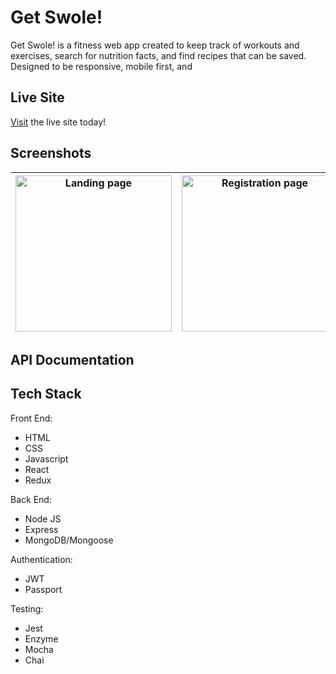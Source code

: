 # Get Swole!

Get Swole! is a fitness web app created to keep track of workouts and exercises, search for nutrition facts, and find recipes that can be saved. Designed to be responsive, mobile first, and 

## Live Site
[Visit](https://get-swole-app.herokuapp.com/) the live site today!

## Screenshots

|<img alt ='Landing page' src='https://drive.google.com/file/d/1hfsj5BqUAyG2TmV5YKXGgWwpx27JY_HT/view?usp=sharing' width='250'>|<img alt ='Registration page' src='https://drive.google.com/open?id=1QN1HVYxDMTPw3O3021qBI7gJtido0ZCA' width='250'>|<img alt ='Navigation' src='https://drive.google.com/open?id=1zyBd6tkevjPQUunYuvibxl2XOTccMPmq' width='250'>|<img alt ='Workout Page' src='https://drive.google.com/open?id=1zEOI5FMF4lPFDXyWRVOekPjan_hQcUAm' width='250'>|
|:---:|:---:|:---:|:---:|


## API Documentation

## Tech Stack

Front End:
- HTML
- CSS
- Javascript
- React
- Redux

Back End:
- Node JS
- Express
- MongoDB/Mongoose

Authentication:
- JWT
- Passport

Testing:
- Jest
- Enzyme
- Mocha
- Chai
